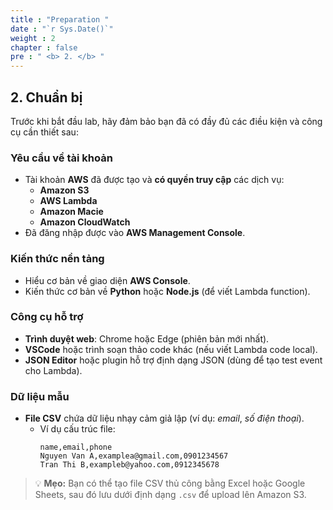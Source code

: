 ```yaml
---
title : "Preparation "
date : "`r Sys.Date()`"
weight : 2
chapter : false
pre : " <b> 2. </b> "
---
```


## **2. Chuẩn bị**

Trước khi bắt đầu lab, hãy đảm bảo bạn đã có đầy đủ các điều kiện và công cụ cần thiết sau:  

### **Yêu cầu về tài khoản**
- Tài khoản **AWS** đã được tạo và **có quyền truy cập** các dịch vụ:
  - **Amazon S3**
  - **AWS Lambda**
  - **Amazon Macie**
  - **Amazon CloudWatch**
- Đã đăng nhập được vào **AWS Management Console**.

### **Kiến thức nền tảng**
- Hiểu cơ bản về giao diện **AWS Console**.
- Kiến thức cơ bản về **Python** hoặc **Node.js** (để viết Lambda function).

### **Công cụ hỗ trợ**
- **Trình duyệt web**: Chrome hoặc Edge (phiên bản mới nhất).
- **VSCode** hoặc trình soạn thảo code khác (nếu viết Lambda code local).
- **JSON Editor** hoặc plugin hỗ trợ định dạng JSON (dùng để tạo test event cho Lambda).

### **Dữ liệu mẫu**
- **File CSV** chứa dữ liệu nhạy cảm giả lập (ví dụ: _email_, _số điện thoại_).
  - Ví dụ cấu trúc file:
    ```csv
    name,email,phone
    Nguyen Van A,examplea@gmail.com,0901234567
    Tran Thi B,exampleb@yahoo.com,0912345678
    ```

> 💡 **Mẹo:** Bạn có thể tạo file CSV thủ công bằng Excel hoặc Google Sheets, sau đó lưu dưới định dạng `.csv` để upload lên Amazon S3.

